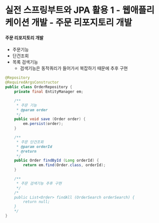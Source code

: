 # 실전 스프링부트와 JPA 활용 1 - 웹애플리케이션 개발 - 주문 리포지토리 개발

#### 주문 리포지토리 개발
- 주문기능
- 단건조회
- 목록 검색기능
    - 검색기능은 동적쿼리가 들어가서 복잡하기 때문에 추후 구현

```java
@Repository
@RequiredArgsConstructor
public class OrderRepository {
    private final EntityManager em;

    /**
     * 주문 기능
     * @param order
     */
    public void save (Order order) {
        em.persist(order);
    }

    /**
     * 주문 단건조회
     * @param orderId
     * @return
     */
    public Order findById (Long orderId) {
        return em.find(Order.class, orderId);
    }

    /**
     * 주문 검색기능 추후 구현
     */
    /*
    public List<Order> findAll (OrderSearch orderSearch) {
        return null;
    }
    */
}
```
